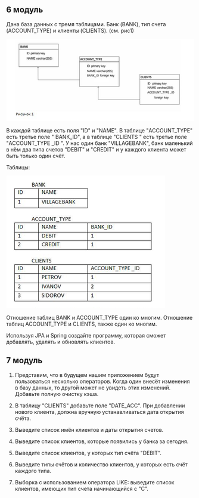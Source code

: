 ## 6 модуль

Дана база данных с тремя таблицами. Банк (BANK), тип счета (ACCOUNT_TYPE) и клиенты (CLIENTS). (см. рис1)

![рис1](README_SRC/1.png)

В каждой таблице есть поля "ID" и "NAME". В таблице "ACCOUNT_TYPE" есть третье поле " BANK_ID", а в таблице "CLIENTS " есть третье поле "ACCOUNT_TYPE _ID ".
У нас один банк "VILLAGEBANK", банк маленький в нём два типа счетов "DEBIT" и "CREDIT" и у каждого клиента может быть только один счёт.

Таблицы:

![рис2](README_SRC/2.png)

Отношение таблиц BANK и ACCOUNT_TYPE один ко многим. Отношение таблиц ACCOUNT_TYPE и CLIENTS, также один ко многим.

Используя JPA и Spring создайте программу, которая сможет добавлять, удалять и обновлять клиентов.

## 7 модуль

1. Представим, что в будущем нашим приложением будут пользоваться несколько операторов. Когда один внесёт изменения в базу данных, то другой может не увидеть этих изменений. Добавьте полную очистку кэша.

2. В таблицу "CLIENTS" добавьте поле "DATE_ACC". При добавлении нового клиента, должна вручную устанавливаться дата открытия счёта.

3. Выведите список имён клиентов и даты открытия счетов.

4. Выведите список клиентов, которые появились у банка за сегодня.

5. Выведите список клиентов, у которых тип счёта "DEBIT".

6. Выведите типы счётов и количество клиентов, у которых есть счёт каждого типа.

7. Выборка с использованием оператора LIKE: выведите список клиентов, имеющих тип счета начинающийся с "C".